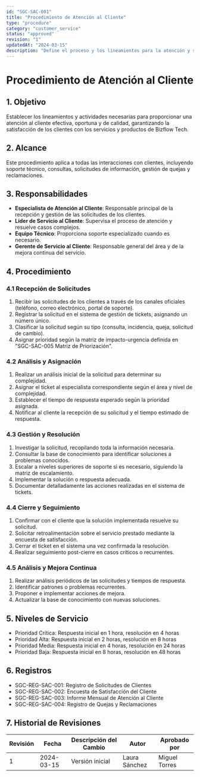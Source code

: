 ```yaml
---
id: "SGC-SAC-001"
title: "Procedimiento de Atención al Cliente"
type: "procedure"
category: "customer_service"
status: "approved"
revision: "1"
updatedAt: "2024-03-15"
description: "Define el proceso y los lineamientos para la atención y soporte al cliente, asegurando una respuesta oportuna y efectiva."
---
```


# Procedimiento de Atención al Cliente

## 1. Objetivo
Establecer los lineamientos y actividades necesarias para proporcionar una atención al cliente efectiva, oportuna y de calidad, garantizando la satisfacción de los clientes con los servicios y productos de Bizflow Tech.

## 2. Alcance
Este procedimiento aplica a todas las interacciones con clientes, incluyendo soporte técnico, consultas, solicitudes de información, gestión de quejas y reclamaciones.

## 3. Responsabilidades
- **Especialista de Atención al Cliente**: Responsable principal de la recepción y gestión de las solicitudes de los clientes.
- **Líder de Servicio al Cliente**: Supervisa el proceso de atención y resuelve casos complejos.
- **Equipo Técnico**: Proporciona soporte especializado cuando es necesario.
- **Gerente de Servicio al Cliente**: Responsable general del área y de la mejora continua del servicio.

## 4. Procedimiento

### 4.1 Recepción de Solicitudes
1. Recibir las solicitudes de los clientes a través de los canales oficiales (teléfono, correo electrónico, portal de soporte).
2. Registrar la solicitud en el sistema de gestión de tickets, asignando un número único.
3. Clasificar la solicitud según su tipo (consulta, incidencia, queja, solicitud de cambio).
4. Asignar prioridad según la matriz de impacto-urgencia definida en "SGC-SAC-005 Matriz de Priorización".

### 4.2 Análisis y Asignación
1. Realizar un análisis inicial de la solicitud para determinar su complejidad.
2. Asignar el ticket al especialista correspondiente según el área y nivel de complejidad.
3. Establecer el tiempo de respuesta esperado según la prioridad asignada.
4. Notificar al cliente la recepción de su solicitud y el tiempo estimado de respuesta.

### 4.3 Gestión y Resolución
1. Investigar la solicitud, recopilando toda la información necesaria.
2. Consultar la base de conocimiento para identificar soluciones a problemas conocidos.
3. Escalar a niveles superiores de soporte si es necesario, siguiendo la matriz de escalamiento.
4. Implementar la solución o respuesta adecuada.
5. Documentar detalladamente las acciones realizadas en el sistema de tickets.

### 4.4 Cierre y Seguimiento
1. Confirmar con el cliente que la solución implementada resuelve su solicitud.
2. Solicitar retroalimentación sobre el servicio prestado mediante la encuesta de satisfacción.
3. Cerrar el ticket en el sistema una vez confirmada la resolución.
4. Realizar seguimiento post-cierre en casos críticos o recurrentes.

### 4.5 Análisis y Mejora Continua
1. Realizar análisis periódicos de las solicitudes y tiempos de respuesta.
2. Identificar patrones o problemas recurrentes.
3. Proponer e implementar acciones de mejora.
4. Actualizar la base de conocimiento con nuevas soluciones.

## 5. Niveles de Servicio
- Prioridad Crítica: Respuesta inicial en 1 hora, resolución en 4 horas
- Prioridad Alta: Respuesta inicial en 2 horas, resolución en 8 horas
- Prioridad Media: Respuesta inicial en 4 horas, resolución en 24 horas
- Prioridad Baja: Respuesta inicial en 8 horas, resolución en 48 horas

## 6. Registros
- SGC-REG-SAC-001: Registro de Solicitudes de Clientes
- SGC-REG-SAC-002: Encuesta de Satisfacción del Cliente
- SGC-REG-SAC-003: Informe Mensual de Atención al Cliente
- SGC-REG-SAC-004: Registro de Quejas y Reclamaciones

## 7. Historial de Revisiones
| Revisión | Fecha | Descripción del Cambio | Autor | Aprobado por |
|----------|-------|------------------------|-------|--------------|
| 1 | 2024-03-15 | Versión inicial | Laura Sánchez | Miguel Torres | 